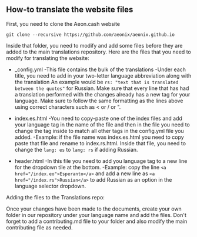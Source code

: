 ## How-to translate the website files

First, you need to clone the Aeon.cash website
```
git clone --recursive https://github.com/aeonix/aeonix.github.io
```

Inside that folder, you need to modify and add some files before they are added to the main translations
repository. Here are the files that you need to modify for translating the website:

* _config.yml
  -This file contains the bulk of the translations
  -Under each title, you need to add in your two-letter language abbreviation along with the translation
    An example would be `` rs: "text that is translated between the quotes" `` for Russian. Make sure that
    every line that has had a translation performed with the changes already has a new tag for your language. 
    Make sure to follow the same formatting as the lines above using correct characters such as < or / or ".
    
* index.es.html
  -You need to copy-paste one of the index files and add your language tag in the name of the file and then
  in the file you need to change the tag inside to match all other tags in the config.yml file you added. 
  -Example: if the file name was index.es.html you need to copy paste that file and rename to index.rs.html.
  Inside that file, you need to change the ``lang: es`` to ``lang: rs`` if adding Russian.
  
* header.html
  -In this file you need to add you language tag to a new line for the dropdown tile at the bottom. 
  -Example: copy the line ``<a href="/index.eo">Esperanto</a>`` and add a new line as 
  ``<a href="/index.rs">Russian</a>`` to add Russian as an option in the language selector dropdown.
  

Adding the files to the Translations repo:

Once your changes have been made to the documents, create your own folder in our repository under your language
name and add the files. Don't forget to add a contributing.md file to your folder and also modify the main 
contributing file as needed. 
